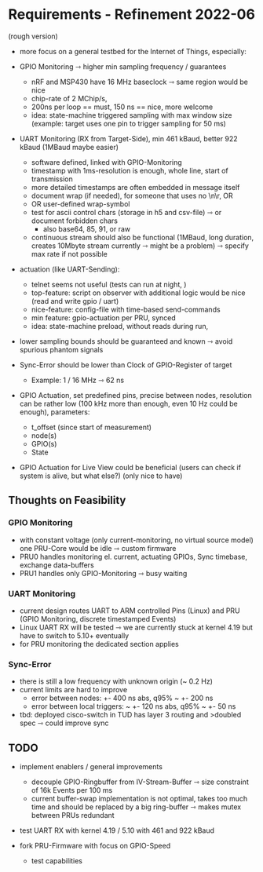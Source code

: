 # Requirements - Refinement 2022-06

(rough version)

- more focus on a general testbed for the Internet of Things, especially:
- GPIO Monitoring ⇾ higher min sampling frequency / guarantees
	- nRF and MSP430 have 16 MHz baseclock ⇾ same region would be nice
	- chip-rate of 2 MChip/s,
	- 200ns per loop == must, 150 ns == nice, more welcome
	- idea: state-machine triggered sampling with max window size (example: target uses one pin to trigger sampling for 50 ms)
- UART Monitoring (RX from Target-Side), min 461 kBaud, better 922 kBaud (1MBaud maybe easier)
	- software defined, linked with GPIO-Monitoring
	- timestamp with 1ms-resolution is enough, whole line, start of transmission
	- more detailed timestamps are often embedded in message itself
	- document wrap (if needed), for someone that uses no \n\r, OR
	- OR user-defined wrap-symbol
	- test for ascii control chars (storage in h5 and csv-file) ⇾ or document forbidden chars
		- also base64, 85, 91, or raw
	- continuous stream should also be functional (1MBaud, long duration, creates 10Mbyte stream currently ⇾ might be a problem) ⇾ specify max rate if not possible
- actuation (like UART-Sending):
	- telnet seems not useful (tests can run at night, )
	- top-feature: script on observer with additional logic would be nice (read and write gpio / uart)
	- nice-feature: config-file with time-based send-commands
	- min feature: gpio-actuation per PRU, synced
	- idea: state-machine preload, without reads during run,
- lower sampling bounds should be guaranteed and known ⇾ avoid spurious phantom signals
- Sync-Error should be lower than Clock of GPIO-Register of target

     - Example: 1 / 16 MHz ⇾ 62 ns

- GPIO Actuation, set predefined pins, precise between nodes, resolution can be rather low (100 kHz more than enough, even 10 Hz could be enough), parameters:

    - t_offset (since start of measurement)
    - node(s)
    - GPIO(s)
    - State

- GPIO Actuation for Live View could be beneficial (users can check if system is alive, but what else?) (only nice to have)

## Thoughts on Feasibility

### GPIO Monitoring

- with constant voltage (only current-monitoring, no virtual source model) one PRU-Core would be idle ⇾ custom firmware
- PRU0 handles monitoring el. current, actuating GPIOs, Sync timebase, exchange data-buffers
- PRU1 handles only GPIO-Monitoring ⇾ busy waiting

### UART Monitoring

- current design routes UART to ARM controlled Pins (Linux) and PRU (GPIO Monitoring, discrete timestamped Events)
- Linux UART RX will be tested ⇾ we are currently stuck at kernel 4.19 but have to switch to 5.10+ eventually
- for PRU monitoring the dedicated section applies

### Sync-Error

- there is still a low frequency with unknown origin (~ 0.2 Hz)
- current limits are hard to improve
    - error between nodes: +- 400 ns abs, q95% ~ +- 200 ns
    - error between local triggers: ~ +- 120 ns abs, q95% ~ +- 50 ns
- tbd: deployed cisco-switch in TUD has layer 3 routing and >doubled spec ⇾ could improve sync

## TODO

- implement enablers / general improvements

    - decouple GPIO-Ringbuffer from IV-Stream-Buffer ⇾ size constraint of 16k Events per 100 ms
    - current buffer-swap implementation is not optimal, takes too much time and should be replaced by a big ring-buffer ⇾ makes mutex between PRUs redundant

- test UART RX with kernel 4.19 / 5.10 with 461 and 922 kBaud
- fork PRU-Firmware with focus on GPIO-Speed

    - test capabilities
